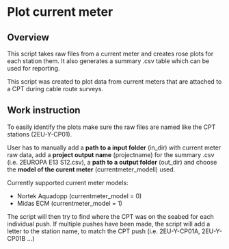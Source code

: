 # Plot current meter

## Overview

This script takes raw files from a current meter and creates rose plots for each station them. It also generates a summary .csv table which can be used for
reporting.

This script was created to plot data from current meters that are attached to a CPT during cable route surveys.

## Work instruction
To easily identify the plots make sure the raw files are named like the CPT stations (2EU-Y-CP01).

User has to manually add a **path to a input folder** (in_dir) with current meter raw data, add a **project output name** (projectname) for the summary .csv 
(i.e. 2EUROPA E13 S12.csv), a **path to a output folder** (out_dir) and choose the **model of the curent meter** (currentmeter_modell) used.

Currently supported current meter models:
- Nortek Aquadopp   (currentmeter_model = 0)
- Midas ECM         (currentmeter_model = 1)

The script will then try to find where the CPT was on the seabed for each individual push. If multiple pushes have been made, 
the script will add a letter to the station name, to match the CPT push (i.e. 2EU-Y-CP01A, 2EU-Y-CP01B ...)

